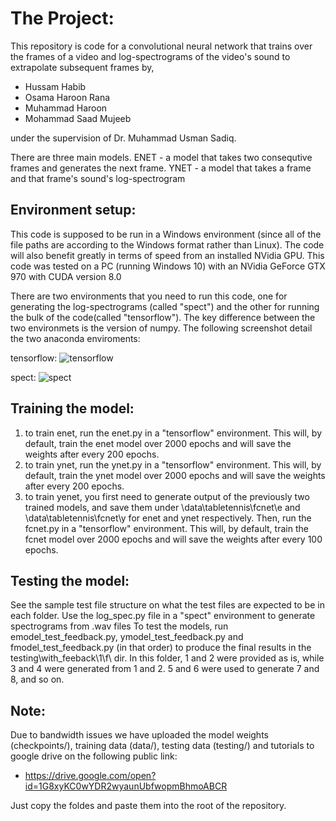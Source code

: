 # The Project:

This repository is code for a convolutional neural network that trains over the frames of a video and log-spectrograms of the video's sound to extrapolate subsequent frames by,

- Hussam Habib
- Osama Haroon Rana
- Muhammad Haroon
- Mohammad Saad Mujeeb

under the supervision of Dr. Muhammad Usman Sadiq.

There are three main models.
ENET - a model that takes two consequtive frames and generates the next frame.
YNET - a model that takes a frame and that frame's sound's log-spectrogram 


## Environment setup:

This code is supposed to be run in a Windows environment (since all of the file paths are according to the Windows format rather than Linux). The code will also benefit greatly in terms of speed from an installed NVidia GPU. This code was tested on a PC (running Windows 10) with an NVidia GeForce GTX 970 with CUDA version 8.0

There are two environments that you need to run this code, one for generating the log-spectrograms (called "spect") and the other for running the bulk of the code(called "tensorflow"). The key difference between the two environmets is the version of numpy. The following screenshot detail the two anaconda enviroments:

tensorflow:
![tensorflow](https://i.imgur.com/yYMaSFM.png)

spect:
![spect](https://i.imgur.com/ibIkfYT.png)

## Training the model:
1. to train enet, run the enet.py in a "tensorflow" environment. This will, by default, train the enet model over 2000 epochs and will save the weights after every 200 epochs.
2. to train ynet, run the ynet.py in a "tensorflow" environment. This will, by default, train the ynet model over 2000 epochs and will save the weights after every 200 epochs.
3. to train yenet, you first need to generate output of the previously two trained models, and save them under \data\tabletennis\fcnet\e and \data\tabletennis\fcnet\y for enet and ynet respectively. Then, run the fcnet.py in a "tensorflow" environment. This will, by default, train the fcnet model over 2000 epochs and will save the weights after every 100 epochs.

## Testing the model:
See the sample test file structure on what the test files are expected to be in each folder. Use the log_spec.py file in a "spect" environment to generate spectrograms from .wav files
To test the models, run emodel_test_feedback.py, ymodel_test_feedback.py and fmodel_test_feedback.py (in that order) to produce the final results in the testing\with_feeback\1\f\ dir. In this folder, 1 and 2 were provided as is, while 3 and 4 were generated from 1 and 2. 5 and 6 were used to generate 7 and 8, and so on.

## Note:
Due to bandwidth issues we have uploaded the model weights (checkpoints/), training data (data/), testing data (testing/) and tutorials to google drive on the following public link:
- https://drive.google.com/open?id=1G8xyKC0wYDR2wyaunUbfwopmBhmoABCR

Just copy the foldes and paste them into the root of the repository.
